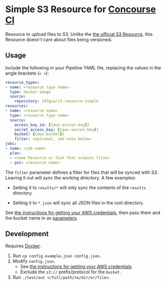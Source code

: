 # Simple S3 Resource for [Concourse CI](http://concourse.ci)

Resource to upload files to S3. Unlike the [the official S3 Resource](https://github.com/concourse/s3-resource), this Resource doesn't care about files being versioned.

## Usage

Include the following in your Pipeline YAML file, replacing the values in the angle brackets (`< >`):

```yaml
resource_types:
- name: <resource type name>
  type: docker-image
  source:
    repository: 18fgsa/s3-resource-simple
resources:
- name: <resource name>
  type: <resource type name>
  source:
    access_key_id: {{aws-access-key}}
    secret_access_key: {{aws-secret-key}}
    bucket: {{aws-bucket}}
    filter: <optional, see note below>
jobs:
- name: <job name>
  plan:
  - <some Resource or Task that outputs files>
  - put: <resource name>
```

The `filter` parameter defines a filter for files that will be synced with S3. Leaving it out will sync the working directory. A few examples:

* Setting it to `results/*` will only sync the contents of the `results` directory.

* Setting it to `*.json` will sync all JSON files in the root directory.

See [the instructions for getting your AWS credentials](http://docs.aws.amazon.com/cli/latest/userguide/cli-chap-getting-set-up.html#cli-signup), then pass them and the bucket name in as [parameters](http://concourse.ci/fly-set-pipeline.html#section_parameters).

## Development

Requires [Docker](https://www.docker.com/).

1. Run `cp config.example.json config.json`.
1. Modify `config.json`.
    * See [the instructions for getting your AWS credentials](http://docs.aws.amazon.com/cli/latest/userguide/cli-chap-getting-set-up.html#cli-signup).
    * Exclude the `s3://` prefix/protocol for the `bucket`.
1. Run `./test/out </full/path/to/dir/or/file>`.
